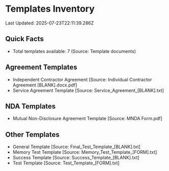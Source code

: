 # Templates Inventory
Last Updated: 2025-07-23T22:11:39.286Z

## Quick Facts
- Total templates available: 7 (Source: Template documents)

## Agreement Templates
- Independent Contractor Agreement [Source: Individual Contractor Agreement [BLANK].docx.pdf]
- Service Agreement Template [Source: Service_Agreement_[BLANK].txt]

## NDA Templates
- Mutual Non-Disclosure Agreement Template [Source: MNDA Form.pdf]

## Other Templates
- General Template [Source: Final_Test_Template_[BLANK].txt]
- Memory Test Template [Source: Memory_Test_Template_[FORM].txt]
- Success Template [Source: Success_Template_[BLANK].txt]
- Test Template [Source: Test_Template_[FORM].txt]

